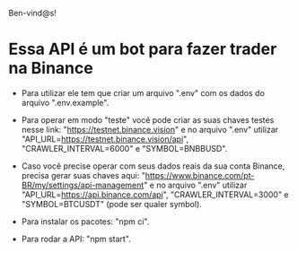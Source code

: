 Ben-vind@s! 

# Essa API é um bot para fazer trader na Binance

- Para utilizar ele tem que criar um arquivo ".env" com os dados do arquivo ".env.example".

<!-- MODO TESTE -->

- Para operar em modo "teste" você pode criar as suas chaves testes nesse link: "https://testnet.binance.vision" e no arquivo ".env" utilizar "API_URL=https://testnet.binance.vision/api", "CRAWLER_INTERVAL=6000" e "SYMBOL=BNBBUSD".


<!-- MODO DADOS PESSOAIS -->

- Caso você precise operar com seus dados reais da sua conta Binance, precisa gerar suas chaves aqui: "https://www.binance.com/pt-BR/my/settings/api-management" e no arquivo ".env" utilizar "API_URL=https://api.binance.com/api", "CRAWLER_INTERVAL=3000" e "SYMBOL=BTCUSDT" (pode ser qualer symbol).


<!-- PARA RODAR A API -->

- Para instalar os pacotes: "npm ci".

- Para rodar a API: "npm start".
